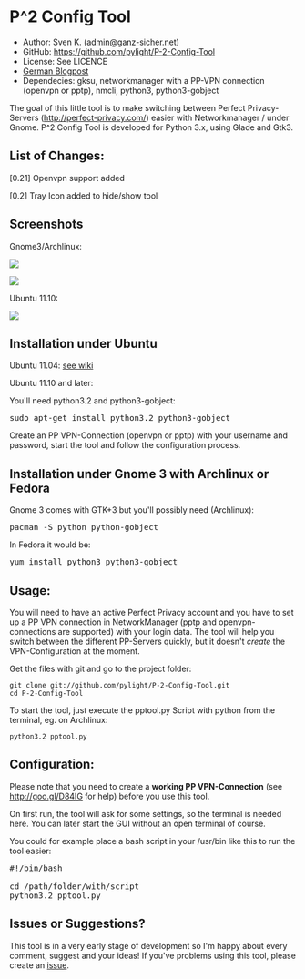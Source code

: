 P^2 Config Tool
===============

* Author:    Sven K. (<admin@ganz-sicher.net>)
* GitHub:    <https://github.com/pylight/P-2-Config-Tool>
* License: See LICENCE
* [German Blogpost](http://ganz-sicher.net/blog/programmierung-scripting/perfect-privacy-tool-fur-den-networkmanager-p2-vpn-config-tool/)
* Dependecies: gksu, networkmanager with a PP-VPN connection (openvpn or pptp), nmcli, python3, python3-gobject

The goal of this little tool is to make switching between Perfect 
Privacy-Servers (http://perfect-privacy.com/) easier with Networkmanager / 
under Gnome. P^2 Config Tool is developed for Python 3.x, using Glade and Gtk3.


List of Changes:
----------------
[0.21]	Openvpn support added

[0.2]	Tray Icon added to hide/show tool


Screenshots
------------

Gnome3/Archlinux:

![](http://i.imgur.com/fIED5.jpg)

![](http://i.imgur.com/grlZu.jpg)

Ubuntu 11.10:

![](http://i.imgur.com/vlV8x.png)


Installation under Ubuntu
---------------------------------

Ubuntu 11.04: [see wiki](https://github.com/pylight/P-2-Config-Tool/wiki/Installation-%28Ubuntu-11.04%29)

Ubuntu 11.10 and later:

You'll need python3.2 and python3-gobject:
<pre>sudo apt-get install python3.2 python3-gobject</pre>

Create an PP VPN-Connection (openvpn or pptp) with your username and password, start the tool and follow the configuration process.


Installation under Gnome 3 with Archlinux or Fedora
-----------------------------------------------

Gnome 3 comes with GTK+3 but you'll possibly need (Archlinux):
<pre>pacman -S python python-gobject</pre>

In Fedora it would be:
<pre>yum install python3 python3-gobject</pre>


Usage:
------

You will need to have an active Perfect Privacy account and you have to 
set up a PP VPN connection in NetworkManager (pptp and openvpn-connections 
are supported) with your login data. The 
tool will help you switch between the different PP-Servers quickly, but 
it doesn't *create* the VPN-Configuration at the moment.

Get the files with git and go to the project folder:
	
	git clone git://github.com/pylight/P-2-Config-Tool.git
	cd P-2-Config-Tool

To start the tool, just execute the  pptool.py Script with python from 
the terminal, eg. on Archlinux:

	python3.2 pptool.py
	

Configuration:
-------------

Please note that you need to create a **working PP VPN-Connection** 
(see http://goo.gl/D84IG for help) before you use this tool.

On first run, the tool will ask for some settings, so the terminal is 
needed here. You can later start the GUI without an open terminal of course.

You could for example place a bash script in your /usr/bin like this
to run the tool easier:
<pre>
#!/bin/bash

cd /path/folder/with/script
python3.2 pptool.py
</pre>


Issues or Suggestions?
----------------------

This tool is in a very early stage of development so I'm happy about 
every comment, suggest and your ideas! If you've problems using this tool,
please create an [issue](https://github.com/pylight/P-2-Config-Tool/issues/new).

